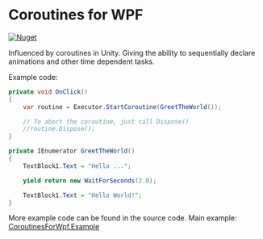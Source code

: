 # Coroutines for WPF

[![Nuget](https://img.shields.io/nuget/v/CoroutinesForWpf.svg)](https://www.nuget.org/packages/CoroutinesForWpf/)

Influenced by coroutines in Unity. Giving the ability to sequentially declare animations and other time dependent tasks.

Example code:

```C#
private void OnClick()
{
    var routine = Executor.StartCoroutine(GreetTheWorld());

    // To abort the coroutine, just call Dispose()
    //routine.Dispose();
}

private IEnumerator GreetTheWorld()
{
    TextBlock1.Text = "Hello ...";

    yield return new WaitForSeconds(2.0);

    TextBlock1.Text = "Hello World!";
}
```

More example code can be found in the source code. Main example: [CoroutinesForWpf.Example](Source/CoroutinesForWpf.Example/)
